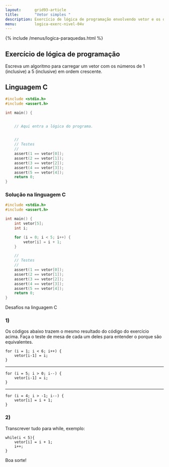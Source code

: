 ```yaml
---
layout:      grid93-article
title:       "Vetor simples "
description: Exercício de lógica de programação envolvendo vetor e os diversos tipos de laços.
menu:        logica-exerc-nivel-04v
---
```


{% include /menus/logica-paraquedas.html %}

Exercício de lógica de programação
---

Escreva um algoritmo para carregar um vetor com os números de 1 (inclusive) a 5 (inclusive) em ordem crescente.



Linguagem C
---

```c
#include <stdio.h>
#include <assert.h>

int main() {


    // Aqui entra a lógica do programa.


    //
    // Testes
    //
    assert(1 == vetor[0]);
    assert(2 == vetor[1]);
    assert(3 == vetor[2]);
    assert(4 == vetor[3]);
    assert(5 == vetor[4]);
    return 0;
}
```



### Solução na linguagem C

```c
#include <stdio.h>
#include <assert.h>

int main() {
    int vetor[5];
    int i;

    for (i = 0; i < 5; i++) {
        vetor[i] = i + 1;
    }

    //
    // Testes
    //
    assert(1 == vetor[0]);
    assert(2 == vetor[1]);
    assert(3 == vetor[2]);
    assert(4 == vetor[3]);
    assert(5 == vetor[4]);
    return 0;
}
```

Desafios na linguagem C

### 1)

Os códigos abaixo trazem o mesmo resultado do código do exercício acima.
Faça o teste de mesa de cada um deles para entender o porque são equivalentes.

    for (i = 1; i < 6; i++) {
        vetor[i-1] = i;
    }

<hr>

    for (i = 5; i > 0; i--) {
        vetor[i-1] = i;
    }

<hr>

    for (i = 4; i > -1; i--) {
        vetor[i] = i + 1;
    }


### 2)

Transcrever tudo para while, exemplo:

    while(i < 5){
        vetor[i] = i + 1;
        i++;
    }

Boa sorte!